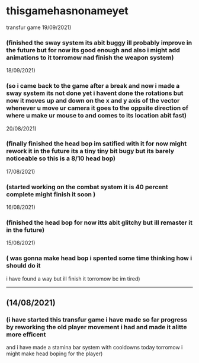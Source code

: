# thisgamehasnonameyet
 transfur game
19/09/2021)
### (finished the sway system its abit buggy ill probably improve in the future but for now its good enough and also i might add animations to it torromow nad  finish the weapon system)
18/09/2021)
### (so i came back to the game after a break and now i made a sway system  its not done yet i havent done the rotations but now it moves up and down on the x  and y axis  of the vector whenever u move ur camera it goes to the oppsite direction of where u make ur mouse to and   comes to its location abit fast)

20/08/2021)
### (finally finished  the head bop im satified with it for now might rework it in the future its a  tiny tiny bit bugy but its barely noticeable so this is a 8/10 head bop)


17/08/2021)
### (started working on the combat system it is 40 percent complete   might finish it soon )



16/08/2021)
### (finished the head bop for now itts abit glitchy but ill remaster it in the future)


15/08/2021)
### ( was gonna  make head bop i spented some time thinking how i should do it 
i have found a way but ill finish it torromow bc im tired)


___
## (14/08/2021)
### (i have started this transfur game i have made so far progress by reworking the old player movement i had and made it alitte more efficent
and i have made a stamina bar system  with cooldowns today torromow i might make  head boping for the player)
